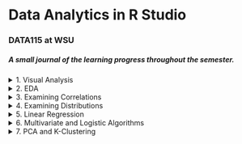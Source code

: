 # Data Analytics in R Studio
### DATA115 at WSU 

##### A small journal of the learning progress throughout the semester.

<details>
  <summary>1. Visual Analysis</summary>
  
  ### Analysis of Disney Movie Ratings
  ##### From: MovieRating_disneyMovies.csv
  
  <details>
    <summary>2. Graphs</summary>
  
  ![a](https://github.com/ElishaPhillips/RDataAnalyticsProgress/blob/54d1843c76448c46112788c1f9bf88813e002b30/Images/1/jitter.1.1.png)
  
  
  ![a](https://github.com/ElishaPhillips/RDataAnalyticsProgress/blob/54d1843c76448c46112788c1f9bf88813e002b30/Images/1/scatter.1.1.png)
  </details>
  
  #### Analysis:
  
  ##### I noticed the rating of Disney movies is higher, on average, for females when compared to male reviewers. 
  ##### Potential explanations: One potential explanation is the target market for Disney films trend towards a female demographic. Another point to note is    a study done by the Center for the Study of Women in Television and Film, which found that "female critics tend to give higher ratings to films with women    in leading roles than male critics do."
   *[Source](https://www.nytimes.com/2018/07/17/movies/male-critics-are-harsher-than-women-on-female-led-films-study-says.html)* 
   
   ##### A better analysis could comprise of a larger selection of reviewers. In addition the selection of movies could be higher, to show a more conclusive trend.
  
</details>

<details>
  <summary>2. EDA</summary>
  
  ### Cost of Living Outlier Analysis
  ##### From COL.csv
  <details>
    <summary> Boxplots</summary>
  
  ##### Boxplots:
  ![a](https://github.com/ElishaPhillips/RDataAnalyticsProgress/blob/4e914caf4a85a5b0c1b2b7789bdd8b1c8501fe35/Images/2/2.plotadi.png)
  ![a](https://github.com/ElishaPhillips/RDataAnalyticsProgress/blob/4e914caf4a85a5b0c1b2b7789bdd8b1c8501fe35/Images/2/2.plotcap.png)
  ![a](https://github.com/ElishaPhillips/RDataAnalyticsProgress/blob/4e914caf4a85a5b0c1b2b7789bdd8b1c8501fe35/Images/2/2.plotcin.png)
  ![a](https://github.com/ElishaPhillips/RDataAnalyticsProgress/blob/4e914caf4a85a5b0c1b2b7789bdd8b1c8501fe35/Images/2/2.plotgas.png)
  ![a](https://github.com/ElishaPhillips/RDataAnalyticsProgress/blob/4e914caf4a85a5b0c1b2b7789bdd8b1c8501fe35/Images/2/2.plotrent.png)
  ![a](https://github.com/ElishaPhillips/RDataAnalyticsProgress/blob/4e914caf4a85a5b0c1b2b7789bdd8b1c8501fe35/Images/2/2.plotwine.png)  
   </details> 
   
   ##### Based on the boxplots above, I selected the Cappuccino, Cinema, Wine, and Avg.Rent to investigate further. 
   ##### Running the columns through a Rosner test: 

 ##### $all.stats
 <details>
  <summary> Rosner Test</summary>
 
 > ###### $data.name
 > ###### [1] "COL$Cappuccino"
 > ######   i   Mean.i      SD.i Value Obs.Num    R.i+1 lambda.i+1 Outlier
 > ###### 1 0 1.981481 0.7371312  4.48      10 3.389517   3.628495   FALSE
   #   
   
 > ###### $data.name  
 > ###### [1] "COL$Cinema"  
 > ######   i   Mean.i     SD.i Value Obs.Num     R.i+1 lambda.i+1 Outlier
 > ###### 1 0 6.775602 5.632751 79.49     115 12.909216   3.628495    TRUE
 > ###### 2 1 6.437395 2.655904 14.95     104  3.205163   3.627118   FALSE
   #   
   
 > ###### $data.name  
 > ###### [1] "COL$Wine"  
 > ######   i   Mean.i     SD.i Value Obs.Num    R.i+1 lambda.i+1 Outlier
 > ###### 1 0 7.079722 3.325691 26.15     174 5.734230   3.628495    TRUE
 > ###### 2 1 6.991023 3.066689 19.61     127 4.114854   3.627118    TRUE
 > ##### 3 2 6.932056 2.949177 17.43     115 3.559619   3.625734   FALSE
 > ###### 4 3 6.882770 2.866424 16.83     187 3.470258   3.624342   FALSE
   #  
   
 > ###### $data.name
 > ###### [1] "COL$Avg.Rent"
 > ######   i   Mean.i     SD.i   Value Obs.Num    R.i+1 lambda.i+1 Outlier
 > ###### 1 0 1092.979 664.7785 5052.31      37 5.955865   3.628495    TRUE
 > ###### 2 1 1074.564 608.6058 3268.84      22 3.605414   3.627118   FALSE
 > ###### 3 2 1064.310 591.1256 3164.42     106 3.552730   3.625734   FALSE
 > ###### 4 3 1054.450 574.6094 2788.71      16 3.018154   3.624342   FALSE
 > ###### 5 4 1046.270 563.3998 2607.95       3 2.771886   3.622942   FALSE 
 > ###### 6 5 1038.869 554.3124 2590.76      63 2.799669   3.621535   FALSE  
   #   
  </details> 
  
   ###### Identified Outliers:
   #  
   
   > ####### Cinema:
   > ####### Row 115, Riyadh -$79.49
   #
   
   > ####### Wine:
   > ####### Row 127, Manama - $19.61
   > ####### Row 174, Tehran - $26.15
   #   
   
   > ####### Avg.Rent:
   > ####### Row 37, Hong Kong - $5,052
   #  
   
   ###### In this specific case I would either exclude the rows from the dataset, or find an alternative dataset to crossreference. One could also            estimate the appropriate value instead, such as using a simple mean or a more complicated algorithm. 
   #   
   
  ### Height Weight Age Sex Analysis
  ##### From Height_Weight_Age_Sex.csv
  
  ##### Boxplots of the Height and Weight distribution:
  
   <details>
    <summary> Boxplots for height and Weight Columns</summary>
  
   ##### Boxplots:
   
  ![a](https://github.com/ElishaPhillips/RDataAnalyticsProgress/blob/4e914caf4a85a5b0c1b2b7789bdd8b1c8501fe35/Images/2/2.boxplot.1.png)  
  ![a](https://github.com/ElishaPhillips/RDataAnalyticsProgress/blob/4e914caf4a85a5b0c1b2b7789bdd8b1c8501fe35/Images/2/2.boxplot.2.png)
  
   </details>
   
  #### Analysis:

  ###### For the Height boxplot, the count distribution is asymetrical, with the majority of the data lying in the ~130 to 170 range. There lies some       notable outliers in the 50 through 75 range. The median is around 75% towards the top of the box, featuring a negative skew.
  
  ##### For the Weight boxplot, the count distribution is also asymmetrical, with no outliers shown.The box plot is skewed negatively.

   <details>
    <summary> Histograms</summary>
  
  ##### Histograms:  
  
  ![a](https://github.com/ElishaPhillips/RDataAnalyticsProgress/blob/4e914caf4a85a5b0c1b2b7789bdd8b1c8501fe35/Images/2/2.hist.1.png)  
  ![a](https://github.com/ElishaPhillips/RDataAnalyticsProgress/blob/4e914caf4a85a5b0c1b2b7789bdd8b1c8501fe35/Images/2/2.hist.2.png)
  
   </details>
   
  ##### Analysis:

  ##### For the Height histogram, the count distribution is asymetrical, with a fairly symmetrical hill from ~130-170, and a dip in count at about 155. This is where the majority of the data lies. We do see a definitive negative skewness. From 50 through 125, there is a much smaller amount of values and a small outlier at the 179 mark. I was not expecting to see the amount of values in the 75-125 range, as compared to the boxplot. The symmetry and skewness analysis did remain consistent.

  ##### For the Weight histogram, the count distribution is asymmetrical and has 2 peaks, one from 0-30 and another from 30-60. There are 3 notable outliers: at 7, and 11-12, and at 47. The graph is skewed negatively here as well.I ws not expecting to see the first hill, in the 0-30 range as compared to the boxplot, nor the outliers. The skewness analysis remained consistent. 

  ###### Separate boxplots for the weight data separated by the Male variable:
  
  <details>
    <summary> Boxplots Weight By Gender</summary>
  
  ##### Boxplots Weight by Gender:
  ![a](https://github.com/ElishaPhillips/RDataAnalyticsProgress/blob/4e914caf4a85a5b0c1b2b7789bdd8b1c8501fe35/Images/2/2.boxplot.3.png)  
  ![a](https://github.com/ElishaPhillips/RDataAnalyticsProgress/blob/4e914caf4a85a5b0c1b2b7789bdd8b1c8501fe35/Images/2/2.boxplot.4.png)
  
  </details>
  
   ##### Analysis: I noticed that the negative skew remains similar for both male and female weights, though the female weight remains lower on average      and has less of a distribution.

   ##### Adding a BMI column and an underweight column:
  
  <details>
    <summary> Histograms For BMI By Gender</summary>

  ##### Histograms for BMI by Gender:  
  
  ![a](https://github.com/ElishaPhillips/RDataAnalyticsProgress/blob/4e914caf4a85a5b0c1b2b7789bdd8b1c8501fe35/Images/2/2.hist.3.png)
  
  ![a](https://github.com/ElishaPhillips/RDataAnalyticsProgress/blob/4e914caf4a85a5b0c1b2b7789bdd8b1c8501fe35/Images/2/2.hist.4.png)
  
  </details>
  
  ##### Analysis: I noticed that the male BMI is more symmetrically skewed than the female BMI chart, though both are negatively skewed.The male histogram   also highlights two small outliers to the right.The male BMI also peaks at 1 lower than the female chart.


  ###### Scatterplot of height vs. weight for the full dataset that distinguishes both by gender and whether or not the individual is underweight
  ![a](https://github.com/ElishaPhillips/RDataAnalyticsProgress/blob/4e914caf4a85a5b0c1b2b7789bdd8b1c8501fe35/Images/2/2.scatter.png)
  
  ###### Analysis: I noticed for the underweight category, male and female remain a consistent grouping, with an even distribution across the x (height) axis from 50 to 200. As we look at non-underweight variables, the grouping is centered from 130 to 200 with one outlier at around 60 on the x axis. In addition, there is a clear trend towards the males in the dataset being both taller and heavier than the female set. The non-underweight grouping also remains positioned above the underweight grouping, as one would expect to see.
  
</details>

<details>
  <summary>3. Examining Correlations</summary>
  
  ### 2020 Basketball Rankings Correlation Analysis
  ##### From 2020bb_values.csv
  
  ##### Correlation between all columns: 
  
  ![a](https://github.com/ElishaPhillips/RDataAnalyticsProgress/blob/3da61bbe1cc56c08ec024cb1572dc80298c125ee/Images/3/3.corr.1.png)
  
  ##### The Rank column and the AdjEM column are most strongly correlated at -0.98. The Luck column is least correlated across the board.

  ##### Narrowing to teams in PAC12 
  
  ![a](https://github.com/ElishaPhillips/RDataAnalyticsProgress/blob/3da61bbe1cc56c08ec024cb1572dc80298c125ee/Images/3/3.corr.2.png)
  
  ##### Again, the Rank and AdjEM columns are most strongly correlated - though this time with an even stronger correlation of -0.99. AdjEM seems to have   the highest correlation across all columns. SoS_OppO is least strongly correlated across the columns. This time, luck surprisingly seems to have a          stronger correlation to other columns. Also the correlation between rank and the other columns is significantly lower on average.
  
  ### Cost of Living Correlation Analysis
  ##### From COL2.csv
  
  ##### Correlation between all columns: 
  
  ![a](https://github.com/ElishaPhillips/RDataAnalyticsProgress/blob/3da61bbe1cc56c08ec024cb1572dc80298c125ee/Images/3/3pairs.1.png)
  
  ##### Income seems to be one of the strongest correlating values to the other variables, except in the case of wine and gasoline.Both wine and gasoline   indicate not much of a significantly measurable relationship between the other variables. The strong relationship between cinema and cappuccino seems     like an interesting relationship to note. 
  
  ##### Investigating further with a scatterplot between Cappuccino and Cinema Columns, colored by Income:
  
  ![a](https://github.com/ElishaPhillips/RDataAnalyticsProgress/blob/3da61bbe1cc56c08ec024cb1572dc80298c125ee/Images/3/3.plot.1.png)
  
  ##### The relationship seems to hold true - people who spend less on drinks per month are less likely to spend money on going to movies. It should also   be noted, income plays a consistent factor, those who make more are observed to spend more on purchases like these - though the relationship is more       scattered at higher income. 
  
</details>

<details>
  <summary>4. Examining Distributions</summary>
  
  ### Examining distributions in seeded rnorm sequences
  
  > ##### **set.seed(2021)**
  > ##### **nmatrix <- matrix(rnorm(10, 25, 3), ncol=10, nrow=50)**
  
  ##### Distribution:
  
  ![a](https://github.com/ElishaPhillips/RDataAnalyticsProgress/blob/d5e7feeb9448af5cf93e54c7726d8f4eab7eb9f9/Images/4/4hist1.png)
  
  ##### Normality:
  
  ![a](https://github.com/ElishaPhillips/RDataAnalyticsProgress/blob/d5e7feeb9448af5cf93e54c7726d8f4eab7eb9f9/Images/4/4qq1.png)
  
  ##### Analysis: The points form a linear trend in the center as expected, however the extremities do not follow the same behavior and are distinctly        grouped away. This would suggest the sample set does not follow a normal distribution.
  
  ### Same seed with a much larger sample set, n=1000
  
 > ##### **set.seed(2021)**
 > ##### **nmatrix2 <- matrix(rnorm(1000, 25, 3), ncol=10, nrow=50))**
  
  ##### Distribution:
  
  ![a](https://github.com/ElishaPhillips/RDataAnalyticsProgress/blob/d5e7feeb9448af5cf93e54c7726d8f4eab7eb9f9/Images/4/4hist2.png)
  
  ##### Normality:
  
  ![a](https://github.com/ElishaPhillips/RDataAnalyticsProgress/blob/d5e7feeb9448af5cf93e54c7726d8f4eab7eb9f9/Images/4/4qq2.png)
  
  ##### Analysis: Both tails veer away from the distribution line, though there is more continuity with a higher sample set than in the previous plot. I     would conclude that there is still a higher number of extremities than one would find in a normal distribution set.
  
  ### Examining distributions in Pullman, WA Air Quality Data in 2020
  ##### From .csv
  
  ##### > Mean: 3.5262
  ##### > Standard Deviation 2.424
  
  ##### Histogram of the PM_Concentration column with am overlay a plot of the normal distribution with mean and standard deviation 
  ![a](https://github.com/ElishaPhillips/RDataAnalyticsProgress/blob/d5e7feeb9448af5cf93e54c7726d8f4eab7eb9f9/Images/4/4hist3.png)
  
  ##### Whats interesting to note is the PM Concentration tails to the right past PM6. On further analysis this is most likely due to the significant        wildfire season in 2020, this notion is further evidenced by the dates of the extreme values occurring beyond July.

</details>
  
<details>
  <summary>5. Linear Regression</summary>
  
   ### Linear Regression algorithm to fit Median Household Income with Percentage of BS Holders
   ##### From educationincome.csv
   
   ##### Initial scatterplot:
   ![a](https://github.com/ElishaPhillips/RDataAnalyticsProgress/blob/327bdedce27bb3967059427cf80b4350c4d937d1/Images/5/5.plot.1.png) 
   
   ##### There appears to be a clear linear trend in the two variable's relationship
   
   ##### Fittting a simple linear model: BS.Perc~Median.HH.Income
   
   ##### Scatterplot:
   
   ![a](https://github.com/ElishaPhillips/RDataAnalyticsProgress/blob/327bdedce27bb3967059427cf80b4350c4d937d1/Images/5/5.plot.2.png)
  
   ##### The coefficient of determination is: 0.66258
   
   ##### QQ plot of the residuals:
   
   ![a](https://github.com/ElishaPhillips/RDataAnalyticsProgress/blob/d36d073f3b48af369e85fd1cbe9f7b42244138c6/Images/5/5resid1.png)
   
   ##### Lightly tailed distribution
   
   ##### Residuals vs. Fitted 
   
   ![a](https://github.com/ElishaPhillips/RDataAnalyticsProgress/blob/6de48303bc64d547ba8d6d3686a46809f7f36dd7/Images/5/5.residfit.1.png)
   
   ##### Analysis: There is a notable bend in the fit on the left side through 27, I would mark that as possibly problematic. The graph marks 3 possible outliers as well. Also, the spread of the residuals is increasing as the graph moves towards the right.

  ## Picking another set: BS Rank vs ADV Percentage
  
  ##### Initial Scatterplot:
  ![a](https://github.com/ElishaPhillips/RDataAnalyticsProgress/blob/327bdedce27bb3967059427cf80b4350c4d937d1/Images/5/5.plot.3.png)
  
  
  ##### Fittting a simple linear model: BS.Perc~Median.HH.Income
  ##### Scatterplot:
  
  ![a](https://github.com/ElishaPhillips/RDataAnalyticsProgress/blob/327bdedce27bb3967059427cf80b4350c4d937d1/Images/5/5.plot.4.png)
  
  ##### There appears to be a strong negative correlation in the two variables' relationship.
  
  ##### The coefficient of determination is: 0.75593
  
  ##### QQ plot of the residuals:
  
  ![a](https://github.com/ElishaPhillips/R_Data_Analytics_Progress/blob/adfba694ee6c87225732ca44c14d014de263cd5a/Images/5/5resid2.png)
   
  ##### Residuals vs. Fitted 
   
  ![a](https://github.com/ElishaPhillips/RDataAnalyticsProgress/blob/6de48303bc64d547ba8d6d3686a46809f7f36dd7/Images/5/5.residfit.2.png)
   
  ##### The tails on this qqplot are much more heavily skewed beyond 1, and the residuals vs fitted plot doesn’t seem to hold as close to the centerline.       There does seems to be a quadratic relationship. Also, the heteroskedacity holds closer and remains more consistent from left to right.
 
</details>

<details>
  <summary>6. Multivariate and Logistic Algorithms</summary>
  
  ### Advertisement Investment Sales Metrics Multivariate Linear Analysis
  ##### From advertisment.csv
  
  ##### Correlation Matrix between all columns: 
  ![a](https://github.com/ElishaPhillips/RDataAnalyticsProgress/blob/7b0d5dfffc5201eac9559ba46a8f2d0aabe8900a/Images/6/6.pairs.1.png)
  
  ##### Analysis: Based on this plot, it seems that multiple linear regression would be appropriate to attempt due to the correlation between the media types   and the sales. The TV advertisements seem to hold the strongest correlation, while the radio and newspaper come in second and third. 
  
  ##### Fitting a multiple linear regression model using all three media columns as predictors with the sales column as the dependent variable 
  ##### lm(sales ~ TV + radio + newspaper, advertising)
  
  ##### Residuals:
  ![a](https://github.com/ElishaPhillips/RDataAnalyticsProgress/blob/61398539aa86ba724e9cb12abbbe7757235bbcf7/Images/6/6.plot.1.png)

  ##### Coefficient of determination for the fit: r^2 = 0.8972
  
  ### ISLR Student Default Logistic Regression Analysis
  ##### From default_ISLR.csv

  ##### Fitted model:
   $$
    \ln\left(\frac{P}{1-P}\right) = -10.65 + 549.9x_i
   $$
  
  ##### Plotting accuracy: 97.25%
  
  ![a](https://github.com/ElishaPhillips/RDataAnalyticsProgress/blob/fef57b9c070cb9b868862c9cee9be4f3bc47507c/Images/6/6.plot.2.png)
  
</details>

<details>
  <summary>7. PCA and K-Clustering</summary>
  
  ##### Iris Set PCA and K-Means Clustering
  ###### Initial Scatterplot of petal width vs. petal length colored by the subspecies:
  
  ![a](https://github.com/ElishaPhillips/RDataAnalyticsProgress/blob/8d8855ba3db627c767d221213b7c577b6582c549/Images/7/7.plot.1.png)
  
  ##### Variance explained with the four numerical columns as inputs:
  ![a](https://github.com/ElishaPhillips/RDataAnalyticsProgress/blob/c15bce1fee8fdef856fd5021bf43a94f8e3a7f24/Images/7/7.hist.1.png)

  ##### Importance of components:
 > #####                           PC1    PC2     PC3     PC4
 > ##### Standard deviation     1.7061 0.9598 0.38387 0.14355
 > ##### Proportion of Variance 0.7277 0.2303 0.03684 0.00515
 > ##### Cumulative Proportion  0.7277 0.9580 0.99485 1.00000
 
 ##### 95% of the variance is explained by the first 2 principal components
 
 ##### Scatterplot matrix:
 ![a](https://github.com/ElishaPhillips/RDataAnalyticsProgress/blob/8d8855ba3db627c767d221213b7c577b6582c549/Images/7/7.pairs.1.png)
 
 ##### Scatter plot of the 2 selected principal components colored by subspecies
 ![a](https://github.com/ElishaPhillips/RDataAnalyticsProgress/blob/8d8855ba3db627c767d221213b7c577b6582c549/Images/7/7.plot.2.png)
 
 ##### Original Loading
> #####                     PC1         PC2        PC3        PC4
> ##### sepal_length  0.5223716 -0.37231836  0.7210168  0.2619956
> ##### sepal_width  -0.2633549 -0.92555649 -0.2420329 -0.1241348
> ##### petal_length  0.5812540 -0.02109478 -0.1408923 -0.8011543
> ##### petal_width   0.5656110 -0.06541577 -0.6338014  0.5235463
 
  ##### Applying K means clustering to the dataset using all 4 PC's as a benchmark 
  ![a](https://github.com/ElishaPhillips/RDataAnalyticsProgress/blob/8d8855ba3db627c767d221213b7c577b6582c549/Images/7/7.plot.3.png)

  ![a](https://github.com/ElishaPhillips/RDataAnalyticsProgress/blob/8d8855ba3db627c767d221213b7c577b6582c549/Images/7/7.plot.4.png)
 
  ##### Applying K means clustering to the dataset using the 2 selected PC's
  ![a](https://github.com/ElishaPhillips/RDataAnalyticsProgress/blob/8d8855ba3db627c767d221213b7c577b6582c549/Images/7/7.plot.5.png)
  ![a](https://github.com/ElishaPhillips/RDataAnalyticsProgress/blob/8d8855ba3db627c767d221213b7c577b6582c549/Images/7/7.plot.6.png)
  
  ##### Total Withins Sum of Squares:
 
  > ##### Original K-Means Clustering: 78.94
  > ##### With 2 Principal Components: 171.32
  
</details>
